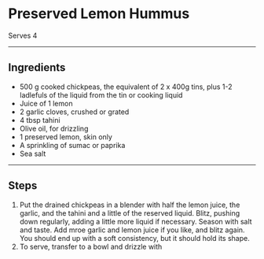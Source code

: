 # Preserved Lemon Hummus

Serves 4

---

## Ingredients

* 500 g cooked chickpeas, the equivalent of 2 x 400g tins, plus 1-2 ladlefuls of the liquid from the tin or cooking liquid
* Juice of 1 lemon
* 2 garlic cloves, crushed or grated
* 4 tbsp tahini
* Olive oil, for drizzling
* 1 preserved lemon, skin only
* A sprinkling of sumac or paprika
* Sea salt

---

## Steps

1.  Put the drained chickpeas in a blender with half the lemon juice, the garlic, and the tahini and a little of the reserved liquid. Blitz, pushing down regularly, adding a little more liquid if necessary. Season with salt and taste. Add mroe garlic and lemon juice if you like, and blitz again. You should end up with a soft consistency, but it should hold its shape.
2.  To serve, transfer to a bowl and drizzle with